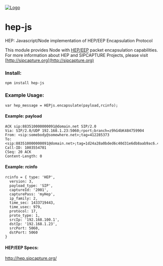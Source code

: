 [![Logo](https://avatars0.githubusercontent.com/u/6690913?v=3&s=100)](http://sipcapture.org)

# hep-js
HEP: Javascript/Node implementation of HEP/EEP Encapsulation Protocol


This module provides Node with [HEP/EEP](http://hep.sipcapture.org) packet encapsulation capabilities.
For more information about HEP and SIPCAPTURE Projects, please visit [http://sipcapture.org](http://sipcapture.org)

### Install:
```
npm install hep-js
```


### Example Usage:
```
var hep_message = HEPjs.encapsulate(payload,rcinfo);
```

#### Example: payload
```
ACK sip:883510000000091@domain.net SIP/2.0
Via: SIP/2.0/UDP 192.168.1.23:5060;rport;branch=z9hG4bK484759904 
From: <sip:somebody@somewhere.net>;tag=412285373 
To: <sip:883510000000091@domain.net>;tag=1d24a28a0bded6c40d31e6db8aab9ac6.4679 
Call-ID: 1003554701 
CSeq: 20 ACK 
Content-Length: 0 
```

#### Example: rcinfo
```
rcinfo = { type: 'HEP',
  version: 3,
  payload_type: 'SIP',
  captureId: '2001',
  capturePass: 'myHep',
  ip_family: 2,
  time_sec: 1433719443,
  time_usec: 979,
  protocol: 17,
  proto_type: 1,
  srcIp: '192.168.100.1',
  dstIp: '192.168.1.23',
  srcPort: 5060,
  dstPort: 5060 
}
```

#### HEP/EEP Specs:

http://hep.sipcapture.org/
